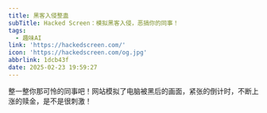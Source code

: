 ```yaml
---
title: 黑客入侵整蛊
subTitle: Hacked Screen：模拟黑客入侵，恶搞你的同事！
tags:
  - 趣味AI
link: 'https://hackedscreen.com/'
icon: 'https://hackedscreen.com/og.jpg'
abbrlink: 1dcb43f
date: 2025-02-23 19:59:27
---
```


整一整你那可怜的同事吧！网站模拟了电脑被黑后的画面，紧张的倒计时，不断上涨的赎金，是不是很刺激！